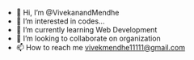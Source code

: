 - 👋 Hi, I’m @VivekanandMendhe
- 👀 I’m interested in codes...
- 🌱 I’m currently learning Web Development
- 💞️ I’m looking to collaborate on organization 
- 📫 How to reach me vivekmendhe11111@gmail.com
<!---
VivekanandMendhe/VivekanandMendhe is a ✨ special ✨ repository because its `README.md` (this file) appears on your GitHub profile.
You can click the Preview link to take a look at your changes.
--->
